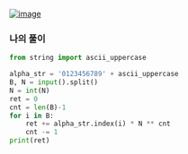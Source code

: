 [![image](https://user-images.githubusercontent.com/69138191/202888545-29868e94-5ae0-4c4d-bd77-4720d686ff80.png)](https://www.acmicpc.net/problem/2745)
### 나의 풀이
```python
from string import ascii_uppercase

alpha_str = '0123456789' + ascii_uppercase
B, N = input().split()
N = int(N)
ret = 0
cnt = len(B)-1
for i in B:
    ret += alpha_str.index(i) * N ** cnt
    cnt -= 1
print(ret)
```
